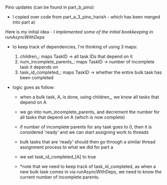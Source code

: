Pino updates (can be found in part_b_pino)

- I copied over code from part_a_3_pino_harish - which has been merged into part a)

Here is my initial idea - *I implemented some of the initial bookkeeping in runAsyncWithDeps*

- to keep track of dependencies, I'm thinking of using 3 maps:
  1. children_: maps TaskID -> all task IDs that depend on it
  2. num_incomplete_parents_: maps TaskID -> number of incomplete task it depends on
  3. task_id_completed_: maps TaskID -> whether the entire bulk task has been completed
 
- logic goes as follow:
   - when a bulk task, A, is done, using children_, we know all tasks that depend on A
   - we go into num_incomplete_parents, and decrement the number for all tasks that depend on A (which is now complete)
   - if number of incomplete parents for any task goes to 0, then it is considered 'ready' and we can start assigning work to threads
   - bulk tasks that are 'ready' should then go through a similar thread assignment process to what we did for part a
   - we set task_id_completed_[A] to true
 
   - *note that we need to keep track of task_id_completed, as when a new bulk task comes in via runAsyncWithDeps, we need to know the current number of incomplete parents.

